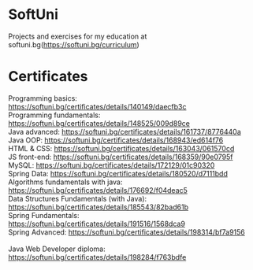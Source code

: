# SoftUni
Projects and exercises for my education at softuni.bg(https://softuni.bg/curriculum)
<br>
# Certificates

Programming basics: https://softuni.bg/certificates/details/140149/daecfb3c
<br>
Programming fundamentals: https://softuni.bg/certificates/details/148525/009d89ce
<br>
Java advanced: https://softuni.bg/certificates/details/161737/8776440a
<br>
Java OOP: https://softuni.bg/certificates/details/168943/ed614f76
<br>
HTML & CSS: https://softuni.bg/certificates/details/163043/061570cd
<br>
JS front-end: https://softuni.bg/certificates/details/168359/90e0795f
<br>
MySQL: https://softuni.bg/certificates/details/172129/01c90320
<br>
Spring Data: https://softuni.bg/certificates/details/180520/d7111bdd
<br>
Algorithms fundamentals with java: https://softuni.bg/certificates/details/176692/f04deac5
<br>
Data Structures Fundamentals (with Java): https://softuni.bg/certificates/details/185543/82bad61b
<br>
Spring Fundamentals: https://softuni.bg/certificates/details/191516/1568dca9
<br>
Spring Advanced: https://softuni.bg/certificates/details/198314/bf7a9156
<br>
<br>
Java Web Developer diploma: https://softuni.bg/certificates/details/198284/f763bdfe
